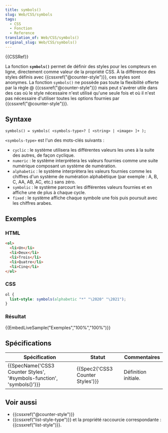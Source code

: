 ```yaml
---
title: symbols()
slug: Web/CSS/symbols
tags:
  - CSS
  - Fonction
  - Reference
translation_of: Web/CSS/symbols()
original_slug: Web/CSS/symbols()
---
```

{{CSSRef}}

La fonction **`symbols()`** permet de définir des styles pour les compteurs en ligne, directement comme valeur de la propriété CSS. À la différence des styles définis avec {{cssxref("@counter-style")}}, ces styles sont anonymes. La fonction `symbols()` ne possède pas toute la flexibilité offerte par la règle @ {{cssxref("@counter-style")}} mais peut s'avérer utile dans des cas où le style nécessaire n'est utilisé qu'une seule fois et où il n'est pas nécessaire d'utiliser toutes les options fournies par {{cssxref("@counter-style")}}.

## Syntaxe

    symbols() = symbols( <symbols-type>? [ <string> | <image> ]+ );

`<symbols-type>` est l'un des mots-clés suivants :

- `cyclic` : le système utilisera les différentes valeurs les unes à la suite des autres, de façon cyclique.
- `numeric` : le système interprètera les valeurs fournies comme une suite numérique composant un système de numération.
- `alphabetic` : le système interprètera les valeurs fournies comme les chiffres d'un système de numération alphabétique (par exemple : A, B, C, AA, AB, AC, etc.) sans zéro.
- `symbolic` : le système parcourt les différentes valeurs fournies et en affiche une de plus à chaque cycle.
- `fixed` : le système affiche chaque symbole une fois puis poursuit avec les chiffres arabes.

## Exemples

### HTML

```html
<ol>
  <li>Un</li>
  <li>Deux</li>
  <li>Trois</li>
  <li>Quatre</li>
  <li>Cinq</li>
</ol>
```

### CSS

```css
ol {
  list-style: symbols(alphabetic "*" "\2020" "\2021");
}
```

### Résultat

{{EmbedLiveSample("Exemples","100%","100%")}}

## Spécifications

| Spécification                                                                                | Statut                                       | Commentaires         |
| -------------------------------------------------------------------------------------------- | -------------------------------------------- | -------------------- |
| {{SpecName('CSS3 Counter Styles', '#symbols-function', 'symbols()')}} | {{Spec2('CSS3 Counter Styles')}} | Définition initiale. |

## Voir aussi

- {{cssxref("@counter-style")}}
- {{cssxref("list-style-type")}} et la propriété raccourcie correspondante : {{cssxref("list-style")}}.
